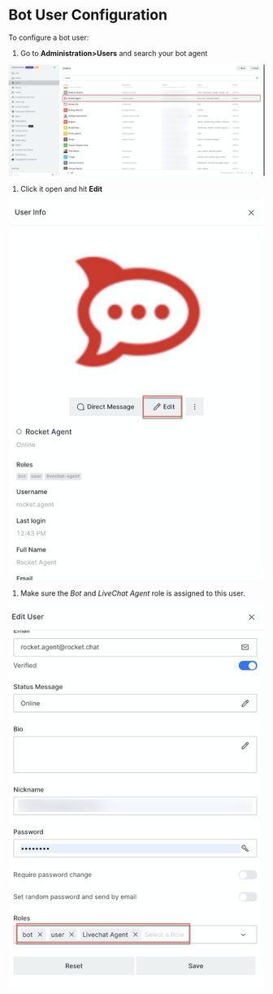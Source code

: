 # Bot User Configuration

To configure a bot user:

1. Go to **Administration&gt;Users** and search your bot agent

![](../../../../../.gitbook/assets/image%20%28451%29.png)

1. Click it open and hit **Edit**

![](../../../../../.gitbook/assets/image%20%28450%29.png)

1. Make sure the _Bot_ and _LiveChat Agent_ role is assigned to this user. 

![](../../../../../.gitbook/assets/image%20%28453%29.png)

